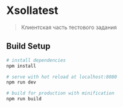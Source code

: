 # Xsollatest

> Клиентская часть тестового задания

## Build Setup

``` bash
# install dependencies
npm install

# serve with hot reload at localhost:8080
npm run dev

# build for production with minification
npm run build